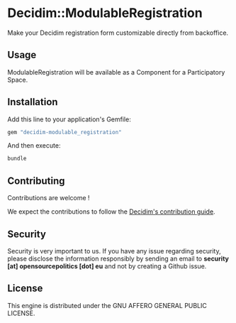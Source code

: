 # Decidim::ModulableRegistration

Make your Decidim registration form customizable directly from backoffice.

## Usage

ModulableRegistration will be available as a Component for a Participatory
Space.

## Installation

Add this line to your application's Gemfile:

```ruby
gem "decidim-modulable_registration"
```

And then execute:

```bash
bundle
```

## Contributing

Contributions are welcome !

We expect the contributions to follow the [Decidim's contribution guide](https://github.com/decidim/decidim/blob/develop/CONTRIBUTING.adoc).

## Security

Security is very important to us. If you have any issue regarding security, please disclose the information responsibly by sending an email to __security [at] opensourcepolitics [dot] eu__ and not by creating a Github issue.

## License

This engine is distributed under the GNU AFFERO GENERAL PUBLIC LICENSE.
